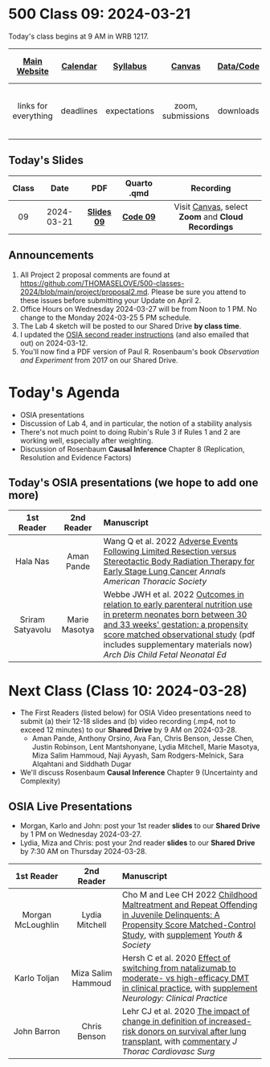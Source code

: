 # 500 Class 09: 2024-03-21

Today's class begins at 9 AM in WRB 1217.

[Main Website](https://thomaselove.github.io/500-2024/) | [Calendar](https://thomaselove.github.io/500-2024/calendar.html) | [Syllabus](https://thomaselove.github.io/500-syllabus-2024) | [Canvas](https://canvas.case.edu) | [Data/Code](https://github.com/THOMASELOVE/500-data) |  [Sources](https://github.com/THOMASELOVE/500-sources) | For help, email
:-----------: | :--------------: | :----------: | :---------: | :-------------: | :------: | :-----------: 
links for everything | deadlines | expectations | zoom, submissions | downloads | to read | `500-help` at `case` dot `edu`

## Today's Slides

Class | Date | PDF | Quarto .qmd | Recording
:---: | :--------: | :------: | :------: | :-------------:
09 | 2024-03-21 | **[Slides 09](https://github.com/THOMASELOVE/500-slides-2024/blob/main/500_slides09.pdf)** | **[Code 09](https://github.com/THOMASELOVE/500-slides-2024/blob/main/500_slides09.qmd)** | Visit [Canvas](https://canvas.case.edu/), select **Zoom** and **Cloud Recordings**

## Announcements

1. All Project 2 proposal comments are found at <https://github.com/THOMASELOVE/500-classes-2024/blob/main/project/proposal2.md>. Please be sure you attend to these issues before submitting your Update on April 2.
2. Office Hours on Wednesday 2024-03-27 will be from Noon to 1 PM. No change to the Monday 2024-03-25 5 PM schedule.
3. The Lab 4 sketch will be posted to our Shared Drive **by class time**.
4. I updated the [OSIA second reader instructions](https://thomaselove.github.io/500-2024/osia.html#second-reader) (and also emailed that out) on 2024-03-12. 
5. You'll now find a PDF version of Paul R. Rosenbaum's book *Observation and Experiment* from 2017 on our Shared Drive.

# Today's Agenda

- OSIA presentations
- Discussion of Lab 4, and in particular, the notion of a stability analysis
- There's not much point to doing Rubin's Rule 3 if Rules 1 and 2 are working well, especially after weighting.
- Discussion of Rosenbaum **Causal Inference** Chapter 8 (Replication, Resolution and Evidence Factors)

## Today's OSIA presentations (we hope to add one more)

1st Reader | 2nd Reader |  Manuscript 
:-----------: | :-----------: | :-----------------------------------------------------------------------
Hala Nas | Aman Pande | Wang Q et al. 2022 [Adverse Events Following Limited Resection versus Stereotactic Body Radiation Therapy for Early Stage Lung Cancer](https://github.com/THOMASELOVE/500-osia-2024/blob/main/pdf/Wang_2022.pdf) *Annals American Thoracic Society*
Sriram Satyavolu | Marie Masotya | Webbe JWH et al. 2022 [Outcomes in relation to early parenteral nutrition use in preterm neonates born between 30 and 33 weeks' gestation: a propensity score matched observational study](https://github.com/THOMASELOVE/500-osia-2024/blob/main/pdf/Webbe_2022.pdf) (pdf includes supplementary materials now) *Arch Dis Child Fetal Neonatal Ed*

# Next Class (Class 10: 2024-03-28)

- The First Readers (listed below) for OSIA Video presentations need to submit (a) their 12-18 slides and (b) video recording (.mp4, not to exceed 12 minutes) to our **Shared Drive** by 9 AM on 2024-03-28.
    - Aman Pande, Anthony Orsino, Ava Fan, Chris Benson, Jesse Chen, Justin Robinson, Lent Mantshonyane, Lydia Mitchell, Marie Masotya, Miza Salim Hammoud, Naji Ayyash, Sam Rodgers-Melnick, Sara Alqahtani and Siddhath Dugar
- We'll discuss Rosenbaum **Causal Inference** Chapter 9 (Uncertainty and Complexity)

## OSIA Live Presentations

- Morgan, Karlo and John: post your 1st reader **slides** to our **Shared Drive** by 1 PM on Wednesday 2024-03-27.
- Lydia, Miza and Chris: post your 2nd reader **slides** to our **Shared Drive** by 7:30 AM on Thursday 2024-03-28.

1st Reader | 2nd Reader |  Manuscript 
:-----------: | :-----------: | :-----------------------------------------------------------------------
Morgan McLoughlin | Lydia Mitchell | Cho M and Lee CH 2022 [Childhood Maltreatment and Repeat Offending in Juvenile Delinquents: A Propensity Score Matched-Control Study](https://github.com/THOMASELOVE/500-osia-2024/blob/main/pdf/Cho_2022.pdf), with [supplement](https://github.com/THOMASELOVE/500-osia-2024/blob/main/pdf/Cho_2022_supplement.pdf) *Youth & Society*
Karlo Toljan | Miza Salim Hammoud | Hersh C et al. 2020 [Effect of switching from natalizumab to moderate- vs high-efficacy DMT in clinical practice](https://github.com/THOMASELOVE/500-osia-2024/blob/main/pdf/Hersh_2020.pdf), with [supplement](https://github.com/THOMASELOVE/500-osia-2024/blob/main/pdf/Hersh_2020_supplement.pdf) *Neurology: Clinical Practice*
John Barron | Chris Benson | Lehr CJ et al. 2020 [The impact of change in definition of increased-risk donors on survival after lung transplant](https://github.com/THOMASELOVE/500-osia-2024/blob/main/pdf/Lehr_2020.pdf), with [commentary](https://github.com/THOMASELOVE/500-osia-2024/blob/main/pdf/Lehr_2020_commentary.pdf) *J Thorac Cardiovasc Surg*

